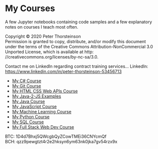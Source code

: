 # My Courses

A few Jupyter notebooks containing code samples and a few explanatory notes on courses I teach most often.  

Copyright © 2020 Peter Thorsteinson  
Permission is granted to copy, distribute, and/or modify this document under the terms of the
Creative Commons Attribution-NonCommercial 3.0 Unported License, which is available at http:
//creativecommons.org/licenses/by-nc-sa/3.0.  

Contact me on LinkedIn regarding contract training services...
LinkedIn: https://www.linkedin.com/in/peter-thorsteinson-53456713  

* [My C# Course](https://github.com/peterthorsteinson/MyCourses/tree/master/MyCSharpCourse)
* [My Git Course](https://github.com/peterthorsteinson/MyCourses/tree/master/MyCSharpCourse)
* [My HTML CSS Web APIs Course](https://github.com/peterthorsteinson/MyCourses/tree/master/MyHtmlCssWebApisCourse)
* [My Java-2-JS Examples](https://github.com/peterthorsteinson/MyCourses/tree/master/MyJava2JSExamples)
* [My Java Course](https://github.com/peterthorsteinson/MyCourses/tree/master/MyJavaCourse)
* [My JavaScript Course](https://github.com/peterthorsteinson/MyCourses/tree/master/MyJavaScriptCourse)
* [My Machine Learning Course](https://github.com/peterthorsteinson/MyCourses/tree/master/MyMachineLearningCourse)
* [My Python Course](https://github.com/peterthorsteinson/MyCourses/tree/master/MyPythonCourse)
* [My SQL Course](https://github.com/peterthorsteinson/MyCourses/tree/master/MySqlCourse)  
* [My Full Stack Web Dev Course](https://github.com/peterthorsteinson/MyCourses/tree/master/MyFullStackWebDevCourse)

BTC: 1D4d7Bhxj5QWcgbQyZCowTMEi36CNYcmQf  
BCH: qzz9pewgtzt4r2e2hksyn6ym63nk0jka7gv54rzx9x  
